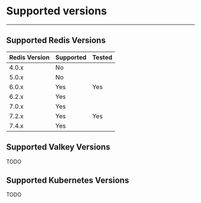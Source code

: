 # Supported versions
---

## Supported Redis Versions

| Redis Version | Supported | Tested    |
|---------------|-----------|-----------|
| 4.0.x         | No        |           |
| 5.0.x         | No        |           |
| 6.0.x         | Yes       | Yes       |
| 6.2.x         | Yes       |           |
| 7.0.x         | Yes       |           |
| 7.2.x         | Yes       | Yes       |
| 7.4.x         | Yes       |           |

## Supported Valkey Versions

TODO

## Supported Kubernetes Versions

TODO
